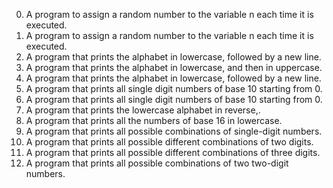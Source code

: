 0. A program to assign a random number to the variable n each time it is executed.
1. A program to assign a random number to the variable n each time it is executed.
2. A program that prints the alphabet in lowercase, followed by a new line.
3. A program that prints the alphabet in lowercase, and then in uppercase.
4. A program that prints the alphabet in lowercase, followed by a new line.
5. A program that prints all single digit numbers of base 10 starting from 0.
6. A program that prints all single digit numbers of base 10 starting from 0.
7. A program that prints the lowercase alphabet in reverse,.
8. A program that prints all the numbers of base 16 in lowercase.
9. A program that prints all possible combinations of single-digit numbers.
10. A program that prints all possible different combinations of two digits.
11. A program that prints all possible different combinations of three digits.
12. A program that prints all possible combinations of two two-digit numbers.
